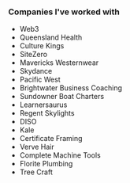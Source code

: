 ### Companies I've worked with

*	Web3
*	Queensland Health
*	Culture Kings
*	SiteZero
*	Mavericks Westernwear
*	Skydance
*	Pacific West
*	Brightwater Business Coaching
*	Sundowner Boat Charters
*	Learnersaurus
*	Regent Skylights
*	DISO
*	Kale
*	Certificate Framing 
*	Verve Hair
*	Complete Machine Tools
*	Florite Plumbing
*	Tree Craft
